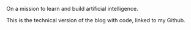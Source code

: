 On a mission to learn and build artificial intelligence.

This is the technical version of the blog with code, linked to my Github.
